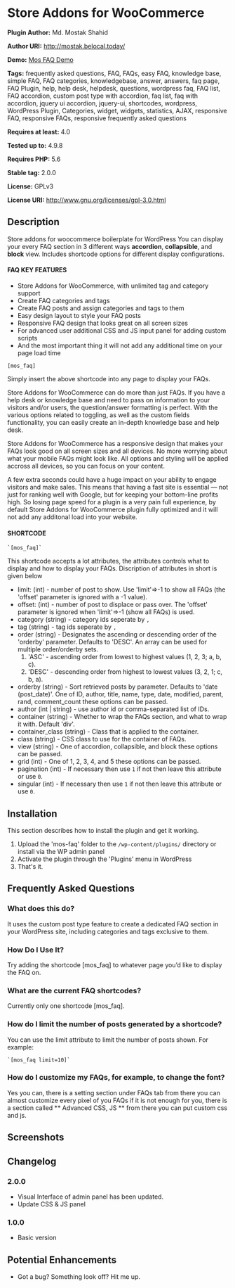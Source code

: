# Store Addons for WooCommerce

**Plugin Author:** Md. Mostak Shahid

**Author URI:** http://mostak.belocal.today/

**Demo:** [Mos FAQ Demo](http://mostak.belocal.today/plugins/mos-faq/)

**Tags:** frequently asked questions, FAQ, FAQs, easy FAQ, knowledge base, simple FAQ, FAQ categories, knowledgebase, answer, answers, faq page, FAQ Plugin, help, help desk, helpdesk, questions, wordpress faq, FAQ list, FAQ accordion, custom post type with accordion, faq list, faq with accordion, jquery ui accordion, jquery-ui, shortcodes, wordpress, WordPress Plugin, Categories, widget, widgets, statistics, AJAX, responsive FAQ, responsive FAQs, responsive frequently asked questions

**Requires at least:** 4.0

**Tested up to:** 4.9.8

**Requires PHP:** 5.6

**Stable tag:** 2.0.0

**License:** GPLv3

**License URI:** http://www.gnu.org/licenses/gpl-3.0.html

## Description

Store addons for woocommerce boilerplate for WordPress You can display your every FAQ section in 3 different ways **accordion**, **collapsible**, and **block** view. Includes shortcode options for different display configurations.

#### FAQ KEY FEATURES

- Store Addons for WooCommerce, with unlimited tag and category support
- Create FAQ categories and tags
- Create FAQ posts and assign categories and tags to them
- Easy design layout to style your FAQ posts
- Responsive FAQ design that looks great on all screen sizes
- For advanced user additional CSS and JS input panel for adding custom scripts
- And the most important thing it will not add any additional time on your page load time

`[mos_faq]`

Simply insert the above shortcode into any page to display your FAQs.

Store Addons for WooCommerce can do more than just FAQs. If you have a help desk or knowledge base and need to pass on information to your visitors and/or users, the question/answer formatting is perfect. With the various options related to toggling, as well as the custom fields functionality, you can easily create an in-depth knowledge base and help desk.

Store Addons for WooCommerce has a responsive design that makes your FAQs look good on all screen sizes and all devices. No more worrying about what your mobile FAQs might look like. All options and styling will be applied accross all devices, so you can focus on your content.

A few extra seconds could have a huge impact on your ability to engage visitors and make sales. This means that having a fast site is essential — not just for ranking well with Google, but for keeping your bottom-line profits high. So losing page speed for a plugin is a very pain full experience, by default Store Addons for WooCommerce plugin fully optimized and it will not add any additonal load into your website.

#### SHORTCODE

    `[mos_faq]`

This shortcode accepts a lot attributes, the attributes controls what to display and how to display your FAQs. Discription of attributes in short is given below

- limit: (int) - number of post to show. Use 'limit'=>-1 to show all FAQs (the 'offset' parameter is ignored with a -1 value).
- offset: (int) - number of post to displace or pass over. The 'offset' parameter is ignored when 'limit'=>-1 (show all FAQs) is used.
- category (string) - category ids seperate by `,`
- tag (string) - tag ids seperate by `,`
- order (string) - Designates the ascending or descending order of the 'orderby' parameter. Defaults to 'DESC'. An array can be used for multiple order/orderby sets.
  1.  'ASC' - ascending order from lowest to highest values (1, 2, 3; a, b, c).
  2.  'DESC' - descending order from highest to lowest values (3, 2, 1; c, b, a).
- orderby (string) - Sort retrieved posts by parameter. Defaults to 'date (post_date)'. One of ID, author, title, name, type, date, modified, parent, rand, comment_count these options can be passed.
- author (int | string) - use author id or comma-separated list of IDs.
- container (string) - Whether to wrap the FAQs section, and what to wrap it with. Default 'div'.
- container_class (string) - Class that is applied to the container.
- class (string) - CSS class to use for the container of FAQs.
- view (string) - One of accordion, collapsible, and block these options can be passed.
- grid (int) - One of 1, 2, 3, 4, and 5 these options can be passed.
- pagination (int) - If necessary then use `1` if not then leave this attribute or use `0`.
- singular (int) - If necessary then use `1` if not then leave this attribute or use `0`.

## Installation

This section describes how to install the plugin and get it working.

1. Upload the 'mos-faq' folder to the `/wp-content/plugins/` directory or install via the WP admin panel
2. Activate the plugin through the 'Plugins' menu in WordPress
3. That's it.

## Frequently Asked Questions

### What does this do?

It uses the custom post type feature to create a dedicated FAQ section in your WordPress site, including categories and tags exclusive to them.

### How Do I Use It?

Try adding the shortcode [mos_faq] to whatever page you’d like to display the FAQ on.

### What are the current FAQ shortcodes?

Currently only one shortcode [mos_faq].

### How do I limit the number of posts generated by a shortcode?

You can use the limit attribute to limit the number of posts shown. For example:

    `[mos_faq limit=10]`

### How do I customize my FAQs, for example, to change the font?

Yes you can, there is a setting section under FAQs tab from there you can almost customize every pixel of you FAQs if it is not enough for you, there is a section called ** Advanced CSS, JS ** from there you can put custom css and js.

## Screenshots

## Changelog

### 2.0.0

- Visual Interface of admin panel has been updated.
- Update CSS & JS panel

### 1.0.0

- Basic version

## Potential Enhancements

- Got a bug? Something look off? Hit me up.
